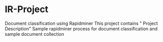 # IR-Project
Document classification using Rapidminer
This project contains " Project Description" Sample rapidminer process for document classification and sample document collection
